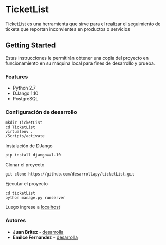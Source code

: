 # TicketList

TicketList es una herramienta que sirve para el realizar el seguimiento de tickets que reportan inconvientes en productos o servicios

## Getting Started

Estas instrucciones le permitirán obtener una copia del proyecto en funcionamiento en su máquina local para fines de desarrollo y prueba.

### Features

* Python 2.7
* DJango 1.10
* PostgreSQL

### Configuración de desarrollo

```
mkdir TicketList
cd TicketList
virtualenv .
/Scripts/activate
```

Instalación de DJango

```
pip install django==1.10
```

Clonar el proyecto

```
git clone https://github.com/desarrollapy/ticketList.git
```

Ejecutar el proyecto
```
cd ticketList
python manage.py runserver
```


Luego ingrese a [localhost](http://localhost:8000/)


### Autores

* **Juan Britez** - [desarrolla](https://github.com/juanrybritez)
* **Emilce Fernandez** - [desarrolla](https://github.com/juanrybritez)